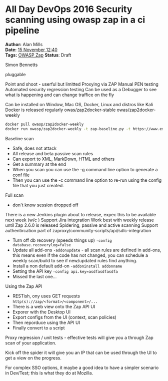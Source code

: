 All Day DevOps 2016 Security scanning using owasp zap in a ci pipeline
===========================================================================
**Author:** Alan Mills  
**Date:** [15 November 12:40](/blog/history/2016-11.md)  
**Tags:** [OWASP Zap](/blog/categories/owasp-zap.md)
**Status**: Draft

Simon Bennetts

pluggable

Point and shoot - userful but limitted
Proxying via ZAP
Manual PEN testing
Automated security regression testing
Can be used as a Debugger to see what is happening and can change traffice on the fly

Can be installed on Window, Mac OS, Docker, Linux and distros like Kali
Docker is released regularly
owas/zap2docker-stable
owas/zap2docker-weekly

``` bash
docker pull owasp/zap2docker-weekly
docker run owasp/zap2docker-weekly -t zap-baseline.py -t https://www.example.com
```

Baseline scan
* Safe, does not attack
* All release and beta passive scan rules
* Can export to XML, MarkDown, HTML and others
* Get a summary at the end
* When you scan you can use the -g command line option to generate a conf file
* Then you can use the -c command line option to re-run using the config file that you just created.

Full scan
* don't know session dropped off

There is a new Jenkins plugin about to release, expec this to be available next week (w/c )
Support Jira integration
Work best with weekly release until Zap 2.6.0 is released
Spidering, passive and active scanning
Support authentircation
part of zaproxy/community-scripts/api/sdlc-integration

* Turn off db recovery (speeds things up) `-config database.recoverylog=false`
* Update all add-ons `-addonupdate` - all scan rules are defined in add-ons, this means even if the code has not changed, you can schedule a weekly scan/build to see if new/updated rules find anything.
* Install a non default add-on `-addoninstall addonname`
* Setting the API key `-config api.key=asdfasdfasdfa`
* Missed the last one...

Using the Zap API
* RESTish, ony uses GET requests `http(s)://zap/<format>/<component>/...`
* There is a web view onto the Zap API UI
* Exporer with the Desktop UI
* Export configs from the UI (context, scan policies)
* Then reporduce using the API UI
* Finally convert to a script

Proxy regression / unit tests - effective tests will give you a through Zap scan of your application.

Kick off the spider it will give you an IP that can be used through the UI to get a view on the progress.


For complex SSO options, it maybe a good idea to have a simpler scenario in Dev/Test; this is what they do at Mozilla.
